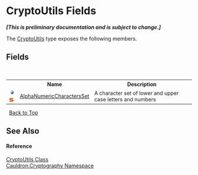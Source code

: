 # CryptoUtils Fields
 _**\[This is preliminary documentation and is subject to change.\]**_

The <a href="T_Cauldron_Cryptography_CryptoUtils">CryptoUtils</a> type exposes the following members.


## Fields
&nbsp;<table><tr><th></th><th>Name</th><th>Description</th></tr><tr><td>![Public field](media/pubfield.gif "Public field")![Static member](media/static.gif "Static member")</td><td><a href="F_Cauldron_Cryptography_CryptoUtils_AlphaNumericCharactersSet">AlphaNumericCharactersSet</a></td><td>
A character set of lower and upper case letters and numbers</td></tr></table>&nbsp;
<a href="#cryptoutils-fields">Back to Top</a>

## See Also


#### Reference
<a href="T_Cauldron_Cryptography_CryptoUtils">CryptoUtils Class</a><br /><a href="N_Cauldron_Cryptography">Cauldron.Cryptography Namespace</a><br />